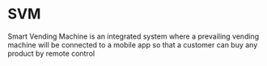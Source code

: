 # SVM
Smart Vending Machine is an integrated system where a prevailing vending machine will be  connected to a mobile app so that a customer can buy any product by remote control
